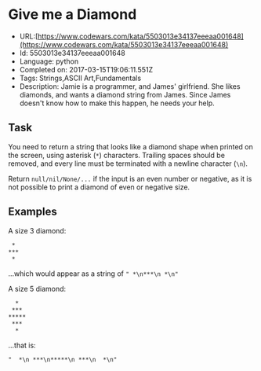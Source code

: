 # Give me a Diamond

 - URL:[https://www.codewars.com/kata/5503013e34137eeeaa001648](https://www.codewars.com/kata/5503013e34137eeeaa001648)
 - Id: 5503013e34137eeeaa001648
 - Language: python
 - Completed on: 2017-03-15T19:06:11.551Z
 - Tags: Strings,ASCII Art,Fundamentals
 - Description:
Jamie is a programmer, and James' girlfriend. She likes diamonds, and wants a diamond string from James. Since James doesn't know how to make this happen, he needs your help.

## Task

You need to return a string that looks like a diamond shape when printed on the screen, using asterisk (`*`) characters. Trailing spaces should be removed, and every line must be terminated with a newline character (`\n`).

Return `null/nil/None/...` if the input is an even number or negative, as it is not possible to print a diamond of even or negative size.


## Examples

A size 3 diamond:

```
 *
***
 *
```

...which would appear as a string of `" *\n***\n *\n"`


A size 5 diamond:

```
  *
 ***
*****
 ***
  *
```

...that is: 
```
"  *\n ***\n*****\n ***\n  *\n"
```

